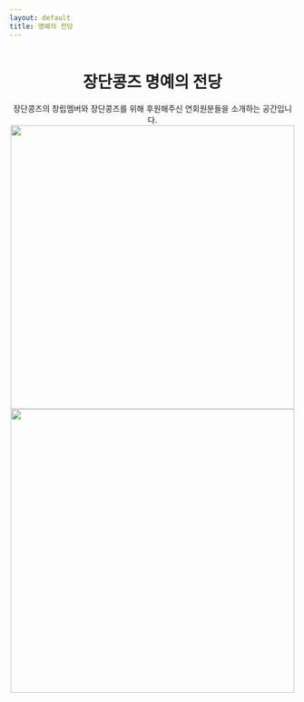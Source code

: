 ```yaml
---
layout: default
title: 명예의 전당
---
```


<div id="contact" style="display: flex; flex-direction: column; align-items: center; text-align: center;">
  <h1 class="pageTitle">장단콩즈 명예의 전당</h1>
	<a>장단콩즈의 창립멤버와 장단콩즈를 위해 후원해주신 연회원분들을 소개하는 공간입니다. </a>
  
  <img src="{{ '/assets/img/founders.jpg' | relative_url }}" alt="" width="500">
  
  <img src="{{ '/assets/img/donator.jpg' | relative_url }}" alt="" width="500">
</div>
